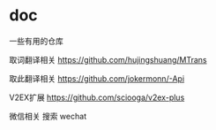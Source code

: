 # doc
一些有用的仓库

取词翻译相关 https://github.com/hujingshuang/MTrans


取此翻译相关 https://github.com/jokermonn/-Api


V2EX扩展 https://github.com/sciooga/v2ex-plus 

微信相关 搜索 wechat
